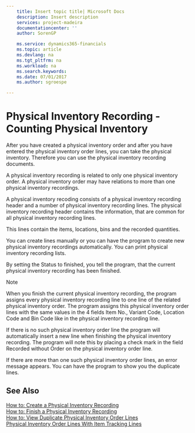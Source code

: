 ```yaml
---
    title: Insert topic title| Microsoft Docs
    description: Insert description
    services: project-madeira
    documentationcenter: ''
    author: SorenGP

    ms.service: dynamics365-financials
    ms.topic: article
    ms.devlang: na
    ms.tgt_pltfrm: na
    ms.workload: na
    ms.search.keywords:
    ms.date: 07/01/2017
    ms.author: sgroespe

---
```

# Physical Inventory Recording - Counting Physical Inventory
After you have created a physical inventory order and after you have entered the physical inventory order lines, you can take the physical inventory. Therefore you can use the physical inventory recording documents.  
  
 A physical inventory recording is related to only one physical inventory order. A physical inventory order may have relations to more than one physical inventory recordings.  
  
 A physical inventory recoding consists of a physical inventory recording header and a number of physical inventory recording lines. The physical inventory recording header contains the information, that are common for all physical inventory recording lines.  
  
 This lines contain the items, locations, bins and the recorded quantities.  
  
 You can create lines manually or you can have the program to create new physical inventory recordings automatically. You can print physical inventory recording lists.  
  
 By setting the Status to finished, you tell the program, that the current physical inventory recording has been finished.  
  
> [!NOTE]  
>  When you finish the current physical inventory recording, the program assigns every physical inventory recording line to one line of the related physical inventory order. The program assigns this physical inventory order lines with the same values in the 4 fields Item No., Variant Code, Location Code and Bin Code like in the physical inventory recording line.  
>   
>  If there is no such physical inventory order line the program will automatically insert a new line when finishing the physical inventory recording. The program will note this by placing a check mark in the field Recorded without Order on the physical inventory order line.  
>   
>  If there are more than one such physical inventory order lines, an error message appears. You can have the program to show you the duplicate lines.  
  
## See Also  
 [How to: Create a Physical Inventory Recording](../how-to-create-a-physical-inventory-recording.md)   
 [How to: Finish a Physical Inventory Recording](../how-to-finish-a-physical-inventory-recording.md)   
 [How to: View Duplicate Physical Inventory Order Lines](../how-to-view-physical-inventory-order-lines.md)   
 [Physical Inventory Order Lines With Item Tracking Lines](../physical-inventory-order-lines-with-item-tracking-lines.md)